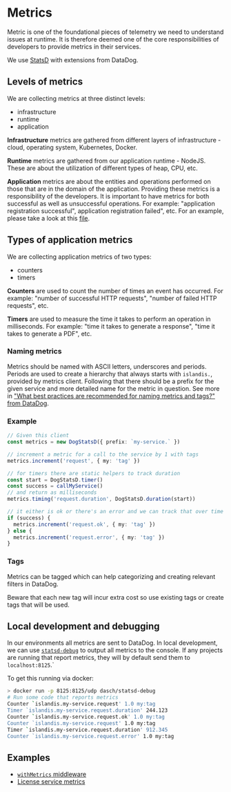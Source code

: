 # Metrics

Metric is one of the foundational pieces of telemetry we need to understand issues at runtime. It is therefore deemed one of the core responsibilities of developers to provide metrics in their services.

We use [StatsD](https://www.datadoghq.com/blog/statsd/) with extensions from DataDog.

## Levels of metrics

We are collecting metrics at three distinct levels:

- infrastructure
- runtime
- application

**Infrastructure** metrics are gathered from different layers of infrastructure - cloud, operating system, Kubernetes, Docker.

**Runtime** metrics are gathered from our application runtime - NodeJS. These are about the utilization of different types of heap, CPU, etc.

**Application** metrics are about the entities and operations performed on those that are in the domain of the application. Providing these metrics is a responsibility of the developers. It is important to have metrics for both successful as well as unsuccessful operations. For example: "application registration successful", application registration failed", etc. For an example, please take a look at this [file](https://github.com/island-is/island.is/blob/main/libs/infra-express-server/src/lib/infra-express-server.ts).

## Types of application metrics

We are collecting application metrics of two types:

- counters
- timers

**Counters** are used to count the number of times an event has occurred. For example: "number of successful HTTP requests", "number of failed HTTP requests", etc.

**Timers** are used to measure the time it takes to perform an operation in milliseconds. For example: "time it takes to generate a response", "time it takes to generate a PDF", etc.

### Naming metrics

Metrics should be named with ASCII letters, underscores and periods. Periods are used to create a hierarchy that always starts with `islandis.`, provided by metrics client. Following that there should be a prefix for the given service and more detailed name for the metric in question. See more in ["What best practices are recommended for naming metrics and tags?" from DataDog](https://docs.datadoghq.com/developers/guide/what-best-practices-are-recommended-for-naming-metrics-and-tags/).

### Example

```typescript
// Given this client
const metrics = new DogStatsD({ prefix: `my-service.` })

// increment a metric for a call to the service by 1 with tags
metrics.increment('request', { my: 'tag' })

// for timers there are static helpers to track duration
const start = DogStatsD.timer()
const success = callMyService()
// and return as milliseconds
metrics.timing('request.duration', DogStatsD.duration(start))

// it either is ok or there's an error and we can track that over time
if (success) {
  metrics.increment('request.ok', { my: 'tag' })
} else {
  metrics.increment('request.error', { my: 'tag' })
}
```

### Tags

Metrics can be tagged which can help categorizing and creating relevant filters in DataDog.

Beware that each new tag will incur extra cost so use existing tags or create tags that will be used.

## Local development and debugging

In our environments all metrics are sent to DataDog. In local development, we can use [`statsd-debug`](https://github.com/dasch/statsd-debug) to output all metrics to the console. If any projects are running that report metrics, they will by default send them to `localhost:8125`.`

To get this running via docker:

```bash
> docker run -p 8125:8125/udp dasch/statsd-debug
# Run some code that reports metrics
Counter `islandis.my-service.request' 1.0 my:tag
Timer `islandis.my-service.request.duration' 244.123
Counter `islandis.my-service.request.ok' 1.0 my:tag
Counter `islandis.my-service.request' 1.0 my:tag
Timer `islandis.my-service.request.duration' 912.345
Counter `islandis.my-service.request.error' 1.0 my:tag
```

## Examples

- [`withMetrics` middleware](https://github.com/island-is/island.is/blob/main/libs/clients/middlewares/src/lib/withMetrics.ts)
- [License service metrics](https://github.com/island-is/island.is/blob/main/libs/api/domains/license-service/src/lib/licenseService.service.ts)
